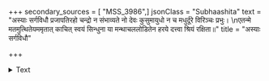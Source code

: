 +++
secondary_sources = [ "MSS_3986",]
jsonClass = "Subhaashita"
text = "अस्याः सर्गविधौ प्रजापतिरहो चन्द्रो न संभाव्यते नो देवः कुसुमायुधो न च मधुर्दूरे विरिञ्चः प्रभुः।  \nएतन्मे मतमुत्थितेयममृतात् काचित् स्वयं सिन्धुना या मन्थाचललोडितेन हरये दत्त्वा श्रियं रक्षिता॥"
title = "अस्याः सर्गविधौ"

+++

<details><summary>Text</summary>

अस्याः सर्गविधौ प्रजापतिरहो चन्द्रो न संभाव्यते नो देवः कुसुमायुधो न च मधुर्दूरे विरिञ्चः प्रभुः।  
एतन्मे मतमुत्थितेयममृतात् काचित् स्वयं सिन्धुना या मन्थाचललोडितेन हरये दत्त्वा श्रियं रक्षिता॥
</details>
